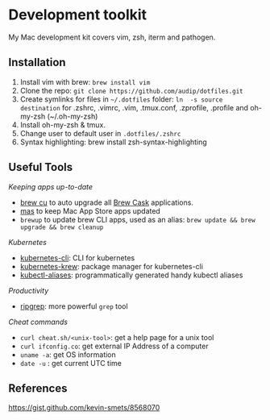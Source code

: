 # Development toolkit

My Mac development kit covers vim, zsh, iterm and pathogen.

## Installation

1. Install vim with brew: `brew install vim`
2. Clone the repo: `git clone https://github.com/audip/dotfiles.git`
3. Create symlinks for files in `~/.dotfiles` folder: `ln  -s source destination` for .zshrc, .vimrc, .vim, .tmux.conf, .zprofile, .profile and oh-my-zsh (~/.oh-my-zsh) 
4. Install oh-my-zsh & tmux.
5. Change user to default user in `.dotfiles/.zshrc`
6. Syntax highlighting: brew install zsh-syntax-highlighting

## Useful Tools

*Keeping apps up-to-date*
- [brew cu](https://github.com/buo/homebrew-cask-upgrade) to auto upgrade all [Brew Cask](https://github.com/Homebrew/homebrew-cask) applications.
- [mas](https://github.com/mas-cli/mas) to keep Mac App Store apps updated
- `brewup` to update brew CLI apps, used as an alias: `brew update && brew upgrade && brew cleanup` 

*Kubernetes*
- [kubernetes-cli](https://kubernetes.io/docs/tasks/tools/install-kubectl): CLI for kubernetes
- [kubernetes-krew](https://github.com/kubernetes-sigs/krew): package manager for kubernetes-cli
- [kubectl-aliases](https://github.com/ahmetb/kubectl-aliases): programmatically generated handy kubectl aliases

*Productivity*
- [ripgrep](https://github.com/BurntSushi/ripgrep): more powerful `grep` tool

*Cheat commands*
- `curl cheat.sh/<unix-tool>`: get a help page for a unix tool
- `curl ifconfig.co`: get external IP Address of a computer
- `uname -a`: get OS information
- `date -u` : get current UTC time

## References
https://gist.github.com/kevin-smets/8568070
